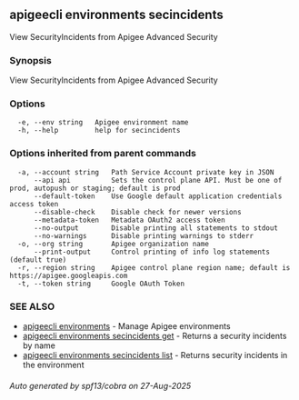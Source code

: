 ## apigeecli environments secincidents

View SecurityIncidents from Apigee Advanced Security

### Synopsis

View SecurityIncidents from Apigee Advanced Security

### Options

```
  -e, --env string   Apigee environment name
  -h, --help         help for secincidents
```

### Options inherited from parent commands

```
  -a, --account string   Path Service Account private key in JSON
      --api api          Sets the control plane API. Must be one of prod, autopush or staging; default is prod
      --default-token    Use Google default application credentials access token
      --disable-check    Disable check for newer versions
      --metadata-token   Metadata OAuth2 access token
      --no-output        Disable printing all statements to stdout
      --no-warnings      Disable printing warnings to stderr
  -o, --org string       Apigee organization name
      --print-output     Control printing of info log statements (default true)
  -r, --region string    Apigee control plane region name; default is https://apigee.googleapis.com
  -t, --token string     Google OAuth Token
```

### SEE ALSO

* [apigeecli environments](apigeecli_environments.md)	 - Manage Apigee environments
* [apigeecli environments secincidents get](apigeecli_environments_secincidents_get.md)	 - Returns a security incidents by name
* [apigeecli environments secincidents list](apigeecli_environments_secincidents_list.md)	 - Returns security incidents in the environment

###### Auto generated by spf13/cobra on 27-Aug-2025
